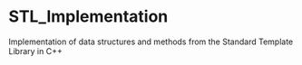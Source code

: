 # STL_Implementation
Implementation of data structures and methods from the Standard Template Library in C++
